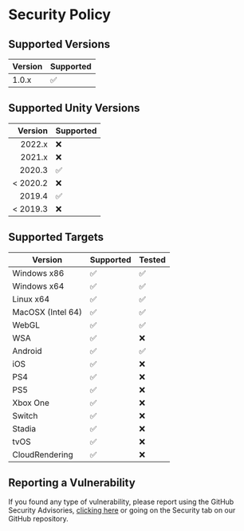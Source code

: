 # Security Policy

## Supported Versions

| Version | Supported          |
| ------- | ------------------ |
|  1.0.x  | :white_check_mark: |

## Supported Unity Versions

| Version  | Supported          |
| -------: | ------------------ |
|   2022.x | :x:                |
|   2021.x | :x:                |
|   2020.3 | :white_check_mark: |
| < 2020.2 | :x:                |
|   2019.4 | :white_check_mark: |
| < 2019.3 | :x:                |

## Supported Targets

| Version           | Supported          | Tested             |
| ----------------- | ------------------ | ------------------ |
| Windows x86       | :white_check_mark: | :white_check_mark: |
| Windows x64       | :white_check_mark: | :white_check_mark: |
| Linux x64         | :white_check_mark: | :white_check_mark: |
| MacOSX (Intel 64) | :white_check_mark: | :white_check_mark: |
| WebGL             | :white_check_mark: | :white_check_mark: |
| WSA               | :white_check_mark: | :x:                |
| Android           | :white_check_mark: | :white_check_mark: |
| iOS               | :white_check_mark: | :x:                |
| PS4               | :white_check_mark: | :x:                |
| PS5               | :white_check_mark: | :x:                |
| Xbox One          | :white_check_mark: | :x:                |
| Switch            | :white_check_mark: | :x:                |
| Stadia            | :white_check_mark: | :x:                |
| tvOS              | :white_check_mark: | :x:                |
| CloudRendering    | :white_check_mark: | :x:                |

## Reporting a Vulnerability

If you found any type of vulnerability, please report using the GitHub Security Advisories, 
[clicking here](https://github.com/NashiraDeer/Unity-SkyerBuilder/security/advisories/new)
or going on the Security tab on our GitHub repository.
